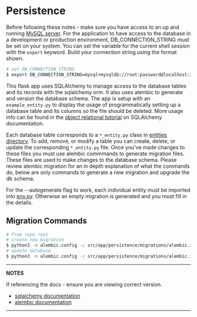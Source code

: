 # Persistence
Before following these notes - make sure you have access to an up and running [MySQL server](https://dev.mysql.com/). For the application to have access to the database in a development or production environment, DB_CONNECTION_STRING must be set on your system. You can set the variable for the current shell session with the `export` keyword. Build your connection string using the format shown.

```bash
# set DB_CONNECTION_STRING
$ export DB_CONNECTION_STRING=mysql+mysqldb://root:password@localhost:3306/example_db?ssl=true
```

This flask app uses SQLAlchemy to manage access to the database tables and its records with the sqlalchemy orm. It also uses alembic to generate and version the database schema. The app is setup with an `example_entity.py` to display the usage of programmatically setting up a database table and its columns so the file should be deleted. More usage info can be found in the [object relational tutorial](https://docs.sqlalchemy.org/en/13/orm/tutorial.html) on SQLAlchemy documentation.

Each database table corresponds to a `*_entity.py` class in [entities directory](./entities). To add, remove, or modify a table you can create, delete, or update the corresponding `*_entity.py` file. Once you've made changes to these files you must use alembic commmands to generate migration files. These files are used to make changes to the database schema. Please review alembic migration for an in depth explanation of what the commands do, below are only commands to generate a new migration and upgrade the db schema.

For the --autogenerate flag to work, each individual entity must be imported into [env.py](./env.py). Otherwise an empty migration is generated and you must fill in the details.
## Migration Commands

```bash
# from repo root
# create new migration
$ python3 -m alembic.config -c src/app/persistence/migrations/alembic.ini revision --autogenerate -m "delete me"
# update database
$ python3 -m alembic.config -c src/app/persistence/migrations/alembic.ini upgrade head

```

---
**NOTES**

If referencing the docs - ensure you are viewing correct version.

- [sqlalchemy documentation](https://www.sqlalchemy.org/)
- [alembic documentation](https://alembic.sqlalchemy.org/en/latest/)

---